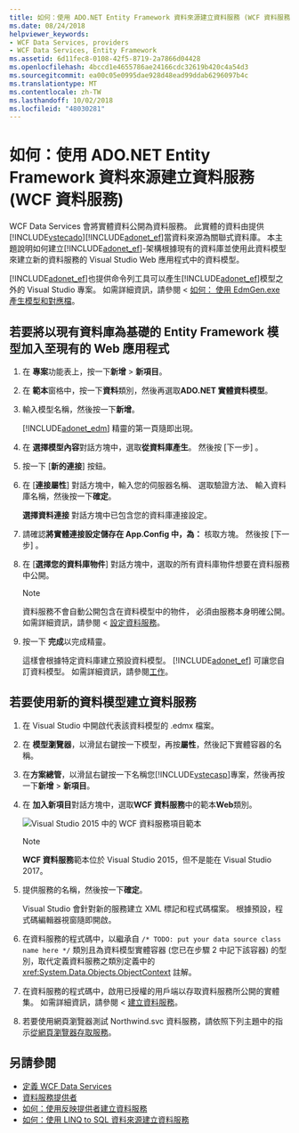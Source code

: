 ```yaml
---
title: 如何：使用 ADO.NET Entity Framework 資料來源建立資料服務 (WCF 資料服務)
ms.date: 08/24/2018
helpviewer_keywords:
- WCF Data Services, providers
- WCF Data Services, Entity Framework
ms.assetid: 6d11fec8-0108-42f5-8719-2a7866d04428
ms.openlocfilehash: 4bccd1e4655786ae24166cdc32619b420c4a54d3
ms.sourcegitcommit: ea00c05e0995dae928d48ead99ddab6296097b4c
ms.translationtype: MT
ms.contentlocale: zh-TW
ms.lasthandoff: 10/02/2018
ms.locfileid: "48030281"
---
```

# <a name="how-to-create-a-data-service-using-an-adonet-entity-framework-data-source-wcf-data-services"></a>如何：使用 ADO.NET Entity Framework 資料來源建立資料服務 (WCF 資料服務)

WCF Data Services 會將實體資料公開為資料服務。 此實體的資料由提供[!INCLUDE[vstecado](../../../../includes/vstecado-md.md)][!INCLUDE[adonet_ef](../../../../includes/adonet-ef-md.md)]當資料來源為關聯式資料庫。 本主題說明如何建立[!INCLUDE[adonet_ef](../../../../includes/adonet-ef-md.md)]-架構根據現有的資料庫並使用此資料模型來建立新的資料服務的 Visual Studio Web 應用程式中的資料模型。

[!INCLUDE[adonet_ef](../../../../includes/adonet-ef-md.md)]也提供命令列工具可以產生[!INCLUDE[adonet_ef](../../../../includes/adonet-ef-md.md)]模型之外的 Visual Studio 專案。 如需詳細資訊，請參閱 <<c0> [ 如何： 使用 EdmGen.exe 產生模型和對應檔](../../../../docs/framework/data/adonet/ef/how-to-use-edmgen-exe-to-generate-the-model-and-mapping-files.md)。

## <a name="to-add-an-entity-framework-model-that-is-based-on-an-existing-database-to-an-existing-web-application"></a>若要將以現有資料庫為基礎的 Entity Framework 模型加入至現有的 Web 應用程式

1. 在 **專案**功能表上，按一下**新增** > **新項目**。

2. 在 **範本**窗格中，按一下**資料**類別，然後再選取**ADO.NET 實體資料模型**。

3. 輸入模型名稱，然後按一下**新增**。

     [!INCLUDE[adonet_edm](../../../../includes/adonet-edm-md.md)] 精靈的第一頁隨即出現。

4. 在 **選擇模型內容**對話方塊中，選取**從資料庫產生**。 然後按 [下一步] 。

5. 按一下 [**新的連接**] 按鈕。

6. 在 [**連接屬性**] 對話方塊中，輸入您的伺服器名稱、 選取驗證方法、 輸入資料庫名稱，然後按一下**確定**。

     **選擇資料連接** 對話方塊中已包含您的資料庫連接設定。

7. 請確認**將實體連接設定儲存在 App.Config 中，為：** 核取方塊。 然後按 [下一步] 。

8. 在 [**選擇您的資料庫物件**] 對話方塊中，選取的所有資料庫物件想要在資料服務中公開。

    > [!NOTE]
    > 資料服務不會自動公開包含在資料模型中的物件， 必須由服務本身明確公開。 如需詳細資訊，請參閱 <<c0> [ 設定資料服務](../../../../docs/framework/data/wcf/configuring-the-data-service-wcf-data-services.md)。

9. 按一下 **完成**以完成精靈。

     這樣會根據特定資料庫建立預設資料模型。 [!INCLUDE[adonet_ef](../../../../includes/adonet-ef-md.md)] 可讓您自訂資料模型。 如需詳細資訊，請參閱[工作](https://msdn.microsoft.com/library/7166f1f1-4de8-4bd4-86b5-5e20a2ebaccb)。

## <a name="to-create-the-data-service-by-using-the-new-data-model"></a>若要使用新的資料模型建立資料服務

1. 在 Visual Studio 中開啟代表該資料模型的 .edmx 檔案。

2. 在 **模型瀏覽器**，以滑鼠右鍵按一下模型，再按**屬性**，然後記下實體容器的名稱。

3. 在**方案總管**，以滑鼠右鍵按一下名稱您[!INCLUDE[vstecasp](../../../../includes/vstecasp-md.md)]專案，然後再按一下**新增** > **新項目**。

4. 在 **加入新項目**對話方塊中，選取**WCF 資料服務**中的範本**Web**類別。

   ![Visual Studio 2015 中的 WCF 資料服務項目範本](media/wcf-data-service-item-template.png)

   > [!NOTE]
   > **WCF 資料服務**範本位於 Visual Studio 2015，但不是能在 Visual Studio 2017。

5. 提供服務的名稱，然後按一下**確定**。

     Visual Studio 會針對新的服務建立 XML 標記和程式碼檔案。 根據預設，程式碼編輯器視窗隨即開啟。

6. 在資料服務的程式碼中，以繼承自 `/* TODO: put your data source class name here */` 類別且為資料模型實體容器 (您已在步驟 2 中記下該容器) 的型別，取代定義資料服務之類別定義中的 <xref:System.Data.Objects.ObjectContext> 註解。

7. 在資料服務的程式碼中，啟用已授權的用戶端以存取資料服務所公開的實體集。 如需詳細資訊，請參閱 <<c0> [ 建立資料服務](../../../../docs/framework/data/wcf/creating-the-data-service.md)。

8. 若要使用網頁瀏覽器測試 Northwind.svc 資料服務，請依照下列主題中的指示[從網頁瀏覽器存取服務](../../../../docs/framework/data/wcf/accessing-the-service-from-a-web-browser-wcf-data-services-quickstart.md)。

## <a name="see-also"></a>另請參閱

- [定義 WCF Data Services](../../../../docs/framework/data/wcf/defining-wcf-data-services.md)
- [資料服務提供者](../../../../docs/framework/data/wcf/data-services-providers-wcf-data-services.md)
- [如何：使用反映提供者建立資料服務](../../../../docs/framework/data/wcf/create-a-data-service-using-rp-wcf-data-services.md)
- [如何：使用 LINQ to SQL 資料來源建立資料服務](../../../../docs/framework/data/wcf/create-a-data-service-using-linq-to-sql-wcf.md)